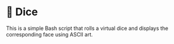# 🎲 Dice

This is a simple Bash script that rolls a virtual dice and displays the corresponding face using ASCII art.

